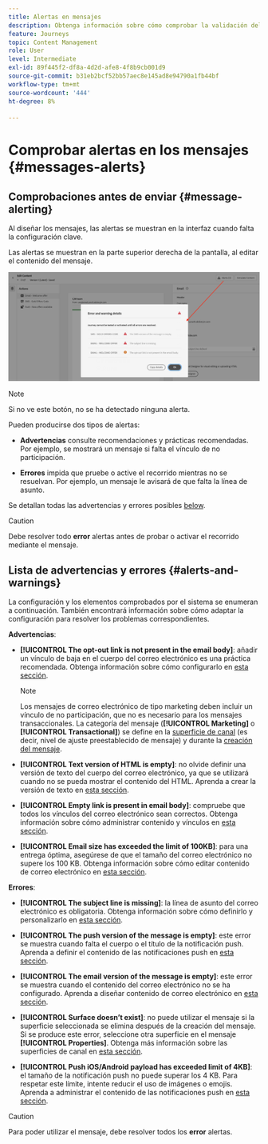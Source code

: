```yaml
---
title: Alertas en mensajes
description: Obtenga información sobre cómo comprobar la validación del contenido del mensaje y solucionar problemas
feature: Journeys
topic: Content Management
role: User
level: Intermediate
exl-id: 89f445f2-df8a-4d2d-afe8-4f8b9cb001d9
source-git-commit: b31eb2bcf52bb57aec8e145ad8e94790a1fb44bf
workflow-type: tm+mt
source-wordcount: '444'
ht-degree: 8%

---
```


# Comprobar alertas en los mensajes {#messages-alerts}

## Comprobaciones antes de enviar {#message-alerting}

Al diseñar los mensajes, las alertas se muestran en la interfaz cuando falta la configuración clave.

Las alertas se muestran en la parte superior derecha de la pantalla, al editar el contenido del mensaje.

![](assets/alerts-details.png)

>[!NOTE]
>
>Si no ve este botón, no se ha detectado ninguna alerta.

Pueden producirse dos tipos de alertas:

* **Advertencias** consulte recomendaciones y prácticas recomendadas. Por ejemplo, se mostrará un mensaje si falta el vínculo de no participación.

* **Errores** impida que pruebe o active el recorrido mientras no se resuelvan. Por ejemplo, un mensaje le avisará de que falta la línea de asunto.

Se detallan todas las advertencias y errores posibles [below](#alerts-and-warnings).

>[!CAUTION]
>
> Debe resolver todo **error** alertas antes de probar o activar el recorrido mediante el mensaje.

## Lista de advertencias y errores {#alerts-and-warnings}

La configuración y los elementos comprobados por el sistema se enumeran a continuación. También encontrará información sobre cómo adaptar la configuración para resolver los problemas correspondientes.

**Advertencias**:

* **[!UICONTROL The opt-out link is not present in the email body]**: añadir un vínculo de baja en el cuerpo del correo electrónico es una práctica recomendada. Obtenga información sobre cómo configurarlo en [esta sección](consent.md#opt-out-management).

   >[!NOTE]
   >
   >Los mensajes de correo electrónico de tipo marketing deben incluir un vínculo de no participación, que no es necesario para los mensajes transaccionales. La categoría del mensaje (**[!UICONTROL Marketing]** o **[!UICONTROL Transactional]**) se define en la [superficie de canal](../configuration/channel-surfaces.md#email-type) (es decir, nivel de ajuste preestablecido de mensaje) y durante la [creación del mensaje](get-started-content.md#create-new-message).

* **[!UICONTROL Text version of HTML is empty]**: no olvide definir una versión de texto del cuerpo del correo electrónico, ya que se utilizará cuando no se pueda mostrar el contenido del HTML. Aprenda a crear la versión de texto en [esta sección](../design/text-version-email.md).

* **[!UICONTROL Empty link is present in email body]**: compruebe que todos los vínculos del correo electrónico sean correctos. Obtenga información sobre cómo administrar contenido y vínculos en [esta sección](../design/create-email-content.md).

* **[!UICONTROL Email size has exceeded the limit of 100KB]**: para una entrega óptima, asegúrese de que el tamaño del correo electrónico no supere los 100 KB. Obtenga información sobre cómo editar contenido de correo electrónico en [esta sección](../design/create-email-content.md).

**Errores**:

* **[!UICONTROL The subject line is missing]**: la línea de asunto del correo electrónico es obligatoria. Obtenga información sobre cómo definirlo y personalizarlo en [esta sección](create-email.md).

   <!--HTML is empty when Amp HTML is present-->

* **[!UICONTROL The push version of the message is empty]**: este error se muestra cuando falta el cuerpo o el título de la notificación push. Aprenda a definir el contenido de las notificaciones push en [esta sección](create-push.md).

* **[!UICONTROL The email version of the message is empty]**: este error se muestra cuando el contenido del correo electrónico no se ha configurado. Aprenda a diseñar contenido de correo electrónico en [esta sección](../design/design-emails.md).

* **[!UICONTROL Surface doesn’t exist]**: no puede utilizar el mensaje si la superficie seleccionada se elimina después de la creación del mensaje. Si se produce este error, seleccione otra superficie en el mensaje **[!UICONTROL Properties]**. Obtenga más información sobre las superficies de canal en [esta sección](../configuration/channel-surfaces.md).

* **[!UICONTROL Push iOS/Android payload has exceeded limit of 4KB]**: el tamaño de la notificación push no puede superar los 4 KB. Para respetar este límite, intente reducir el uso de imágenes o emojis. Aprenda a administrar el contenido de las notificaciones push en [esta sección](create-push.md).

>[!CAUTION]
>
> Para poder utilizar el mensaje, debe resolver todos los **error** alertas.

<!--Other issues can stop publication such as:
* The push notification title is empty-->
